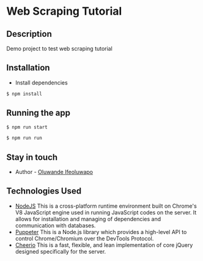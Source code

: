 # Web Scraping Tutorial

## Description

Demo project to test web scraping tutorial

## Installation

- Install dependencies

```bash
$ npm install
```

## Running the app

```bash
$ npm run start
```

```bash
$ npm run run
```

## Stay in touch

- Author - [Oluwande Ifeoluwapo](https://github.com/ikdini)

## Technologies Used

- [NodeJS](https://nodejs.org/) This is a cross-platform runtime environment built on Chrome's V8 JavaScript engine used in running JavaScript codes on the server. It allows for installation and managing of dependencies and communication with databases.
- [Puppeter](https://pptr.dev/) This is a Node.js library which provides a high-level API to control Chrome/Chromium over the DevTools Protocol.
- [Cheerio](https://cheerio.js.org/) This is a fast, flexible, and lean implementation of core jQuery designed specifically for the server.
